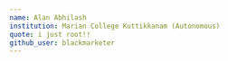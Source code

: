 ```yaml
---
name: Alan Abhilash
institution: Marian College Kuttikkanam (Autonomous)
quote: i just root!!
github_user: blackmarketer
---
```


